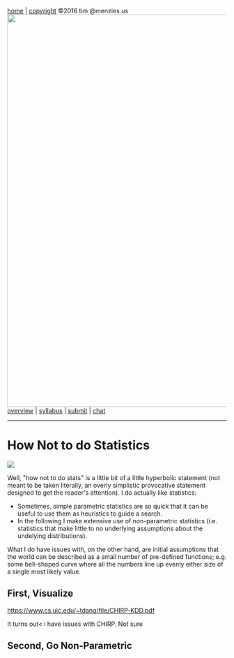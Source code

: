 [home](http://tiny.cc/fss2016) | [copyright](https://github.com/txt/fss16/blob/master/LICENSE.md) &copy;2016  tim&nbsp;@menzies.us<br>
[<img width=900 src="https://raw.githubusercontent.com/txt/fss16/master/img/fss16.png">](http://tiny.cc/fss2016)   <br>
[overview](https://github.com/txt/fss16/blob/master/doc/glance.md) |
[syllabus](https://github.com/txt/fss16/blob/master/doc/syllabus.md) |
[submit](http://tiny.cc/fss2016give) |
[chat](https://fss16.slack.com/) 


_______



# How Not to do Statistics

![](http://tiny.cc/soonish)

Well, "how not to do stats" is a little bit of a little hyperbolic statement
(not meant to be taken literally, an overly simplistic provocative statement
designed to get the reader's attention).  I do actually like statistics:

- Sometimes, simple parametric statistics are so quick that it can be useful to
  use them as heuristics to guide a search.
- In the following I make extensive use of non-parametric statistics (i.e.
  statistics that make little to no underlying assumptions about the undelying
  distributions).

What I do have issues with, on the other hand, are initial assumptions that the
world can be described as a small number of pre-defined functions; e.g. some
bell-shaped curve where all the numbers line up evenly either size of a single
most likely value.

## First, Visualize

https://www.cs.uic.edu/~tdang/file/CHIRP-KDD.pdf

It turns out< i have issues with CHIRP. Not sure 

## Second, Go Non-Parametric


